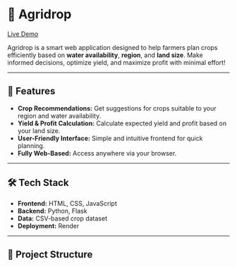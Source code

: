 # 🌾 Agridrop

[Live Demo](https://agridrop-1.onrender.com)

Agridrop is a smart web application designed to help farmers plan crops efficiently based on **water availability**, **region**, and **land size**. Make informed decisions, optimize yield, and maximize profit with minimal effort!  

---

## 🚀 Features

- **Crop Recommendations:** Get suggestions for crops suitable to your region and water availability.  
- **Yield & Profit Calculation:** Calculate expected yield and profit based on your land size.  
- **User-Friendly Interface:** Simple and intuitive frontend for quick planning.  
- **Fully Web-Based:** Access anywhere via your browser.  

---

## 🛠 Tech Stack

- **Frontend:** HTML, CSS, JavaScript  
- **Backend:** Python, Flask  
- **Data:** CSV-based crop dataset  
- **Deployment:** Render  

---

## 📂 Project Structure

